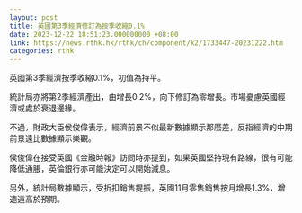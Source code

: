 ```yaml
---
layout: post
title: 英國第3季經濟修訂為按季收縮0.1%
date: 2023-12-22 18:51:23.000000000 +08:00
link: https://news.rthk.hk/rthk/ch/component/k2/1733447-20231222.htm
categories: rthk
---
```


英國第3季經濟按季收縮0.1%，初值為持平。

統計局亦將第2季經濟產出，由增長0.2%，向下修訂為零增長。市場憂慮英國經濟或處於衰退邊緣。

不過，財政大臣侯俊偉表示，經濟前景不似最新數據顯示那麼差，反指經濟的中期前景遠比數據顯示樂觀。

侯俊偉在接受英國《金融時報》訪問時亦提到，如果英國堅持現有路線，很有可能降低通脹，英倫銀行亦可能決定可以開始減息。

另外，統計局數據顯示，受折扣銷售提振，英國11月零售銷售按月增長1.3%，增速遠高於預期。

